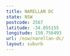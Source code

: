 ```yaml
---
title: NARELLAN DC
state: NSW
postcode: 2567
latitude: -34.055155
longitude: 150.756493
url: /nsw/narellan-dc/
layout: suburb
---
```

